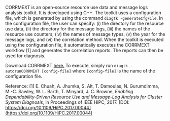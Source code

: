CORRMEXT is an open-source resource use data and message logs analysis toolkit. It is developed using C++. The toolkit uses a configuration file, which is generated by using the command `diagtk -generateCfgFile`. In the configuration file, the user can specify: (i) the directory for the resource use data, (ii) the directory for the message logs, (iii) the names of the resource use counters, (iv) the names of message types, (v) the year for the message logs, and (vi) the correlation method. When the toolkit is executed using the configuration file, it automatically executes the CORRMEXT workflow [1] and generates the correlation reports. The reports can then be used for diagnosis.

Download CORRMEXT [here.](https://tinyurl.com/y7wpv488)  To execute, simply run `diagtk -autorunCORRMEXT [config-file]` where `[config-file]` is the name of the configuration file.

Reference:
[1] E. Chuah, A. Jhumka, S. Alt, T. Damoulas, N. Gurumdimma, M.-C. Sawley, W. L. Barth, T. Minyard, J. C. Browne, *Enabling Dependability-Driven Resource Use and Message-Log Analysis for Cluster System Diagnosis*, in Proceedings of IEEE HiPC, 2017. [DOI: https://doi.org/10.1109/HiPC.2017.00044](https://doi.org/10.1109/HiPC.2017.00044)
